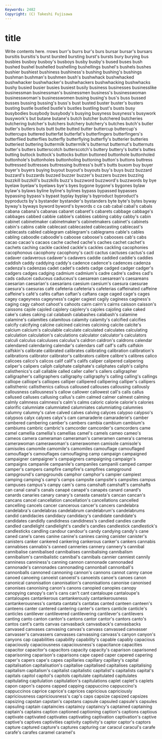 ```yaml
---
Keywords: 2482 
Copyright: (C) Takeshi Fujisawa
---
```


# title

Write contents here.
rrows burr's burrs bur's burs
bursar bursar's bursars bursitis bursitis's burst bursted bursting burst's bursts
bury burying bus busbies busboy busboy's busboys busby busby's bused
buses bush bushed bushel bushelled bushelling bushellings bushel's bushels bushes
bushier bushiest bushiness bushiness's bushing bushing's bushings bushman bushman's bushmen
bush's bushwhack bushwhacked bushwhacker bushwhacker's bushwhackers bushwhacking bushwhacks bushy busied
busier busies busiest busily business businesses businesslike businessman businessman's businessmen
business's businesswoman businesswoman's businesswomen busing busing's bus's buss bussed busses
bussing bussing's buss's bust busted buster buster's busters busting bustle
bustled bustle's bustles bustling bust's busts busy busybodies busybody busybody's
busying busyness busyness's busywork busywork's but butane butane's butch butcher
butchered butcheries butchering butcher's butchers butchery butchery's butches butch's butler
butler's butlers buts butt butte butted butter buttercup buttercup's buttercups
buttered butterfat butterfat's butterfingers butterfingers's butterflied butterflies butterfly butterflying butterfly's
butterier butteries butteriest buttering buttermilk buttermilk's butternut butternut's butternuts butter's
butters butterscotch butterscotch's buttery buttery's butte's buttes butting buttock buttock's
buttocks button buttoned buttonhole buttonholed buttonhole's buttonholes buttonholing buttoning button's
buttons buttress buttressed buttresses buttressing buttress's butt's butts buxom buy
buyer buyer's buyers buying buyout buyout's buyouts buy's buys buzz
buzzard buzzard's buzzards buzzed buzzer buzzer's buzzers buzzes buzzing buzzkill
buzzkill's buzzkills buzz's buzzword buzzword's buzzwords by bye byelaw byelaw's
byelaws bye's byes bygone bygone's bygones bylaw bylaw's bylaws byline
byline's bylines bypass bypassed bypasses bypassing bypass's bypast byplay byplay's
byproduct byproduct's byproducts by's bystander bystander's bystanders byte byte's bytes
byway byway's byways byword byword's bywords c ca cab cabal
cabal's cabals cabana cabana's cabanas cabaret cabaret's cabarets cabbage cabbage's
cabbages cabbed cabbie cabbie's cabbies cabbing cabby cabby's cabin cabinet
cabinetmaker cabinetmaker's cabinetmakers cabinet's cabinets cabin's cabins cable cablecast cablecasted
cablecasting cablecast's cablecasts cabled cablegram cablegram's cablegrams cable's cables cabling
caboodle caboodle's caboose caboose's cabooses cab's cabs cacao cacao's cacaos
cache cached cache's caches cachet cachet's cachets caching cackle cackled
cackle's cackles cackling cacophonies cacophonous cacophony cacophony's cacti cactus cactuses
cactus's cad cadaver cadaverous cadaver's cadavers caddie caddied caddie's caddies
caddish caddy caddying caddy's cadence cadence's cadences cadenza cadenza's cadenzas
cadet cadet's cadets cadge cadged cadger cadger's cadgers cadges cadging
cadmium cadmium's cadre cadre's cadres cad's cads caducei caduceus caduceus's
caesarean caesarean's caesareans caesarian caesarian's caesarians caesium caesium's caesura caesurae
caesura's caesuras café cafeteria cafeteria's cafeterias caffeinated caffeine caffeine's café's
cafés caftan caftan's caftans cage caged cage's cages cagey cageyness
cageyness's cagier cagiest cagily caginess caginess's caging cagy cahoot cahoot's
cahoots cairn cairn's cairns caisson caisson's caissons cajole cajoled cajolery
cajolery's cajoles cajoling cake caked cake's cakes caking cal calabash
calabashes calabash's calamine calamine's calamities calamitous calamity calamity's calcified calcifies
calcify calcifying calcine calcined calcines calcining calcite calcite's calcium calcium's
calculable calculate calculated calculates calculating calculation calculation's calculations calculator calculator's
calculators calculi calculus calculuses calculus's caldron caldron's caldrons calendar calendared
calendaring calendar's calendars calf calf's calfs calfskin calfskin's calibrate calibrated
calibrates calibrating calibration calibration's calibrations calibrator calibrator's calibrators calibre calibre's
calibres calico calicoes calico's calicos calif calif's califs caliper calipered
calipering caliper's calipers caliph caliphate caliphate's caliphates caliph's caliphs calisthenics's
call callable called caller caller's callers calligrapher calligrapher's calligraphers calligraphy
calligraphy's calling calling's callings calliope calliope's calliopes calliper callipered callipering
calliper's callipers callisthenic callisthenics callous calloused callouses callousing callously callousness
callousness's callow callower callowest call's calls callus callused calluses callusing
callus's calm calmed calmer calmest calming calmly calmness calmness's calm's
calms caloric calorie calorie's calories calorific calumniate calumniated calumniates calumniating
calumnies calumny calumny's calve calved calves calving calyces calypso calypso's
calypsos calyx calyxes calyx's cam camaraderie camaraderie's camber cambered cambering
camber's cambers cambia cambium cambium's cambiums cambric cambric's camcorder camcorder's
camcorders came camel camellia camellia's camellias camel's camels cameo cameo's
cameos camera cameraman cameraman's cameramen camera's cameras camerawoman camerawoman's camerawomen
camisole camisole's camisoles camomile camomile's camomiles camouflage camouflaged camouflage's camouflages
camouflaging camp campaign campaigned campaigner campaigner's campaigners campaigning campaign's campaigns
campanile campanile's campaniles campanili camped camper camper's campers campfire campfire's
campfires campground campground's campgrounds camphor camphor's campier campiest camping camping's
camp's camps campsite campsite's campsites campus campuses campus's campy cam's
cams camshaft camshaft's camshafts can canal canal's canals canapé canapé's
canapés canard canard's canards canaries canary canary's canasta canasta's cancan
cancan's cancans cancel cancellation cancellation's cancellations cancelled cancelling cancels cancer
cancerous cancer's cancers candelabra candelabra's candelabras candelabrum candelabrum's candelabrums candid
candidacies candidacy candidacy's candidate candidate's candidates candidly candidness candidness's candied
candies candle candled candlelight candlelight's candle's candles candlestick candlestick's candlesticks
candling candour candour's candy candying candy's cane caned cane's canes
canine canine's canines caning canister canister's canisters canker cankered cankering
cankerous canker's cankers cannabis cannabises cannabis's canned canneries cannery cannery's
cannibal cannibalise cannibalised cannibalises cannibalising cannibalism cannibalism's cannibalistic cannibal's cannibals
cannier canniest cannily canniness canniness's canning cannon cannonade cannonaded cannonade's
cannonades cannonading cannonball cannonball's cannonballs cannoned cannoning cannon's cannons cannot
canny canoe canoed canoeing canoeist canoeist's canoeists canoe's canoes canon
canonical canonisation canonisation's canonisations canonise canonised canonises canonising canon's canons
canopied canopies canopy canopying canopy's can's cans can't cant cantaloupe
cantaloupe's cantaloupes cantankerous cantankerously cantankerousness cantankerousness's cantata cantata's cantatas canted
canteen canteen's canteens canter cantered cantering canter's canters canticle canticle's
canticles cantilever cantilevered cantilevering cantilever's cantilevers canting canto canton canton's
cantons cantor cantor's cantors canto's cantos cant's cants canvas canvasback
canvasback's canvasbacks canvased canvases canvasing canvas's canvass canvassed canvasser canvasser's
canvassers canvasses canvassing canvass's canyon canyon's canyons cap capabilities capability
capability's capable capably capacious capaciously capaciousness capaciousness's capacitance capacities capacitor
capacitor's capacitors capacity capacity's caparison caparisoned caparisoning caparison's caparisons cape
caped caper capered capering caper's capers cape's capes capillaries capillary
capillary's capital capitalisation capitalisation's capitalise capitalised capitalises capitalising capitalism capitalism's
capitalist capitalistic capitalist's capitalists capital's capitals capitol capitol's capitols capitulate
capitulated capitulates capitulating capitulation capitulation's capitulations caplet caplet's caplets capon
capon's capons capped capping cappuccino cappuccino's cappuccinos caprice caprice's caprices
capricious capriciously capriciousness capriciousness's cap's caps capsize capsized capsizes capsizing
capstan capstan's capstans capsule capsuled capsule's capsules capsuling captain captaincies
captaincy captaincy's captained captaining captain's captains caption captioned captioning caption's
captions captious captivate captivated captivates captivating captivation captivation's captive captive's
captives captivities captivity captivity's captor captor's captors capture captured capture's
captures capturing car caracul caracul's carafe carafe's carafes caramel caramel's
